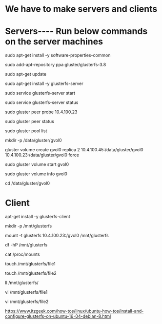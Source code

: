 # We have to make servers and clients

# Servers---- Run below commands on the server machines

sudo apt-get install -y software-properties-common

sudo add-apt-repository ppa:gluster/glusterfs-3.8

sudo apt-get update

sudo apt-get install -y glusterfs-server

sudo service glusterfs-server start

sudo service glusterfs-server status

sudo gluster peer probe 10.4.100.23

sudo gluster peer status

sudo gluster pool list

mkdir -p /data/gluster/gvol0

gluster volume create gvol0 replica 2 10.4.100.45:/data/gluster/gvol0 10.4.100.23:/data/gluster/gvol0 force

sudo gluster volume start gvol0

sudo gluster volume info gvol0

cd /data/gluster/gvol0

# Client

apt-get install -y glusterfs-client

mkdir -p /mnt/glusterfs

mount -t glusterfs 10.4.100.23:/gvol0 /mnt/glusterfs

df -hP /mnt/glusterfs

cat /proc/mounts

touch /mnt/glusterfs/file1

touch /mnt/glusterfs/file2

ll /mnt/glusterfs/

vi /mnt/glusterfs/file1

vi /mnt/glusterfs/file2


<https://www.itzgeek.com/how-tos/linux/ubuntu-how-tos/install-and-configure-glusterfs-on-ubuntu-16-04-debian-8.html>